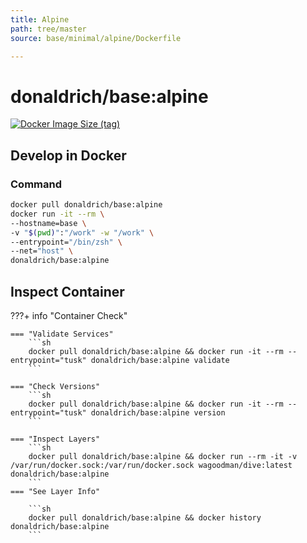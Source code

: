 ```yaml
---
title: Alpine
path: tree/master
source: base/minimal/alpine/Dockerfile

---
```


# donaldrich/base:alpine

[![Docker Image Size (tag)](https://img.shields.io/docker/image-size/donaldrich/base/alpine?color=blue&label=size&logo=docker&style=flat-square)](https://hub.docker.com/r/donaldrich/base/alpine)

## Develop in Docker

### Command

```sh
docker pull donaldrich/base:alpine
docker run -it --rm \
--hostname=base \
-v "$(pwd)":"/work" -w "/work" \
--entrypoint="/bin/zsh" \
--net="host" \
donaldrich/base:alpine
```

## Inspect Container

???+ info "Container Check"

    === "Validate Services"
        ```sh
        docker pull donaldrich/base:alpine && docker run -it --rm --entrypoint="tusk" donaldrich/base:alpine validate
        ```

    === "Check Versions"
        ```sh
        docker pull donaldrich/base:alpine && docker run -it --rm --entrypoint="tusk" donaldrich/base:alpine version
        ```

    === "Inspect Layers"
        ```sh
        docker pull donaldrich/base:alpine && docker run --rm -it -v /var/run/docker.sock:/var/run/docker.sock wagoodman/dive:latest donaldrich/base:alpine
        ```
    === "See Layer Info"

        ```sh
        docker pull donaldrich/base:alpine && docker history donaldrich/base:alpine
        ```
